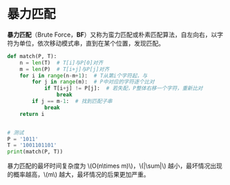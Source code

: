 # 暴力匹配

**暴力匹配**（Brute Force，**BF**）又称为蛮力匹配或朴素匹配算法，自左向右，以字符为单位，依次移动模式串，直到在某个位置，发现匹配。

```python
def match(P, T):
    n = len(T)  # T[i]与P[0]对齐
    m = len(P)  # T[i+j]与P[j]对齐
    for i in range(n-m+1):  # T从第i个字符起，与
        for j in range(m):  # P中对应的字符逐个比对
            if T[i+j] != P[j]:  # 若失配，P整体右移一个字符，重新比对
                break
        if j == m-1:  # 找到匹配子串
            break
    return i


# 测试
P = '1011'
T = '1001101101'
print(match(P, T))
```

暴力匹配的最坏时间复杂度为 \\(O(n\times m)\\)，\\(|\sum|\\) 越小，最坏情况出现的概率越高，\\(m\\) 越大，最坏情况的后果更加严重。
